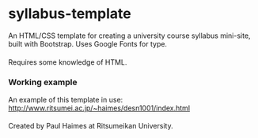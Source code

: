 # syllabus-template
An HTML/CSS template for creating a university course syllabus mini-site, built with Bootstrap. Uses Google Fonts for type.
####
Requires some knowledge of HTML.

### Working example
An example of this template in use: http://www.ritsumei.ac.jp/~haimes/desn1001/index.html

####
Created by Paul Haimes at Ritsumeikan University.
